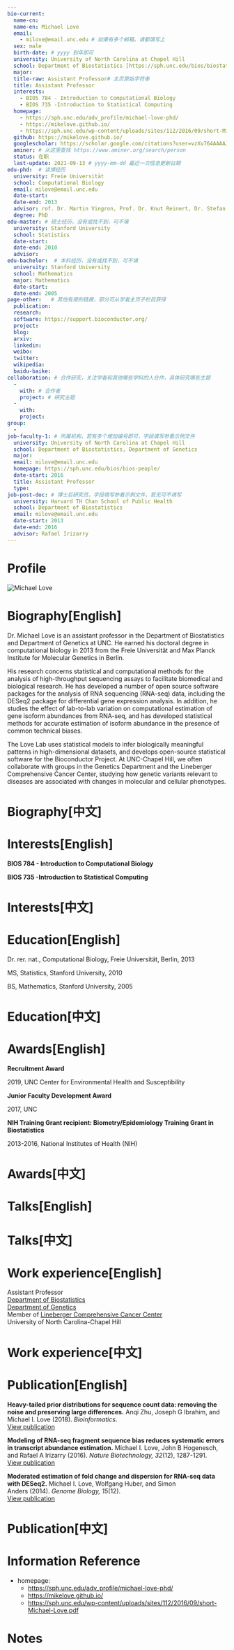 ```yaml
---
bio-current:
  name-cn: 
  name-en: Michael Love
  email: 
    - milove@email.unc.edu # 如果有多个邮箱，请都填写上
  sex: male
  birth-date: # yyyy 到年即可
  university: University of North Carolina at Chapel Hill 
  school: Department of Biostatistics [https://sph.unc.edu/bios/biostatistics/] # 格式：学院名称[学院官网链接]
  major: 
  title-raw: Assistant Professor# 主页原始字符串
  title: Assistant Professor
  interests: 
    - BIOS 784 - Introduction to Computational Biology
    - BIOS 735 -Introduction to Statistical Computing
  homepage: 
    - https://sph.unc.edu/adv_profile/michael-love-phd/ 
    - https://mikelove.github.io/
    - https://sph.unc.edu/wp-content/uploads/sites/112/2016/09/short-Michael-Love.pdf
  github: https://mikelove.github.io/
  googlescholar: https://scholar.google.com/citations?user=vzXv764AAAAJ
  aminer: # 从这里查找 https://www.aminer.org/search/person
  status: 在职
  last-update: 2021-09-13 # yyyy-mm-dd 最近一次信息更新日期
edu-phd:  # 读博经历
  university: Freie Universität
  school: Computational Biology
  email: milove@email.unc.edu
  date-start: 
  date-end: 2013
  advisor: rof. Dr. Martin Vingron, Prof. Dr. Knut Reinert, Dr. Stefan Haas
  degree: PhD
edu-master: # 硕士经历，没有或找不到，可不填
  university: Stanford University
  school: Statistics
  date-start: 
  date-end: 2010
  advisor:
edu-bachelor:  # 本科经历，没有或找不到，可不填
  university: Stanford University
  school: Mathematics
  major: Mathematics
  date-start: 
  date-end: 2005
page-other:   # 其他有用的链接，部分可从学者主页子栏目获得
  publication: 
  research: 
  software: https://support.bioconductor.org/
  project: 
  blog: 
  arxiv: 
  linkedin: 
  weibo:
  twitter:
  wikipedia:
  baidu-baike:
collaboration: # 合作研究，关注学者和其他哪些学科的人合作，具体研究哪些主题
  - 
    with: # 合作者
    project: # 研究主题
  - 
    with: 
    project: 
group: 
  - 
job-faculty-1: # 所属机构，若有多个增加编号即可，字段填写参看示例文件
  university: University of North Carolina at Chapel Hill 
  school: Department of Biostatistics, Department of Genetics
  major: 
  email: milove@email.unc.edu
  homepage: https://sph.unc.edu/bios/bios-people/
  date-start: 2016
  title: Assistant Professor
  type: 
job-post-doc: # 博士后研究员，字段填写参看示例文件，若无可不填写
  university: Harvard TH Chan School of Public Health
  school: Department of Biostatistics
  email: milove@email.unc.edu
  date-start: 2013
  date-end: 2016
  advisor: Rafael Irizarry
---
```


# Profile

![Michael Love](https://sph.unc.edu/wp-content/uploads/sites/112/2020/11/Michael_Love_Photo_2016-738x714-1.jpg)

# Biography[English]
Dr. Michael Love is an assistant professor in the Department of Biostatistics and Department of Genetics at UNC. He earned his doctoral degree in computational biology in 2013 from the Freie Universität and Max Planck Institute for Molecular Genetics in Berlin.  
  
His research concerns statistical and computational methods for the analysis of high-throughput sequencing assays to facilitate biomedical and biological research. He has developed a number of open source software packages for the analysis of RNA sequencing (RNA-seq) data, including the DESeq2 package for differential gene expression analysis. In addition, he studies the effect of lab-to-lab variation on computational estimation of gene isoform abundances from RNA-seq, and has developed statistical methods for accurate estimation of isoform abundance in the presence of common technical biases.  

The Love Lab uses statistical models to infer biologically meaningful patterns in high-dimensional datasets, and develops open-source statistical software for the Bioconductor Project. At UNC-Chapel Hill, we often collaborate with groups in the Genetics Department and the Lineberger Comprehensive Cancer Center, studying how genetic variants relevant to diseases are associated with changes in molecular and cellular phenotypes.
# Biography[中文]

# Interests[English]
**BIOS 784 - Introduction to Computational Biology**

**BIOS 735 -Introduction to Statistical Computing**
# Interests[中文]

# Education[English]
Dr. rer. nat., Computational Biology, Freie Universität, Berlin, 2013

MS, Statistics, Stanford University, 2010

BS, Mathematics, Stanford University, 2005
# Education[中文]

# Awards[English]
**Recruitment Award**

2019, UNC Center for Environmental Health and Susceptibility

**Junior Faculty Development Award**

2017, UNC

**NIH Training Grant recipient: Biometry/Epidemiology Training Grant in Biostatistics**

2013-2016, National Institutes of Health (NIH)
# Awards[中文]

# Talks[English]

# Talks[中文]

# Work experience[English]
Assistant Professor  
[Department of Biostatistics](http://sph.unc.edu/bios/biostatistics/)  
[Department of Genetics](http://www.med.unc.edu/genetics/)  
Member of [Lineberger Comprehensive Cancer Center](https://unclineberger.org/)  
University of North Carolina-Chapel Hill
# Work experience[中文]

# Publication[English]
**Heavy-tailed prior distributions for sequence count data: removing the noise and preserving large differences.** Anqi Zhu, Joseph G Ibrahim, and Michael I. Love (2018). _Bioinformatics_.  
[View publication](https://doi.org/10.1093/bioinformatics/bty895)

**Modeling of RNA-seq fragment sequence bias reduces systematic errors in transcript abundance estimation.** Michael I. Love, John B Hogenesch, and Rafael A Irizarry (2016). _Nature Biotechnology, 32_(12), 1287-1291.  
[View publication](https://doi.org/10.1038/nbt.3682)

**Moderated estimation of fold change and dispersion for RNA-seq data with DESeq2.** Michael I. Love, Wolfgang Huber, and Simon Anders (2014). _Genome Biology, 15_(12).  
[View publication](https://doi.org/10.1186/s13059-014-0550-8)
# Publication[中文]

# Information Reference
- homepage: 
    - https://sph.unc.edu/adv_profile/michael-love-phd/ 
    - https://mikelove.github.io/
    - https://sph.unc.edu/wp-content/uploads/sites/112/2016/09/short-Michael-Love.pdf
# Notes
